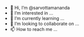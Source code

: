 - 👋 Hi, I’m @sarvottamananda
- 👀 I’m interested in ...
- 🌱 I’m currently learning ...
- 💞️ I’m looking to collaborate on ...
- 📫 How to reach me ...

<!---
sarvottamananda/sarvottamananda is a ✨ special ✨ repository because its `README.md` (this file) appears on your GitHub profile.
You can click the Preview link to take a look at your changes.
--->
